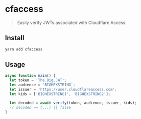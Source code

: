 # cfaccess

> Easily verify JWTs associated with Cloudflare Access

## Install

```sh
yarn add cfaccess
```

## Usage

```js
async function main() {
  let token = 'The.Big.JWT';
  let audience = 'BIGHEXSTRING';
  let issuer = 'https://user.cloudflareaccess.com';
  let kids = ['BIGHEXSTRING1', 'BIGHEXSTRING2'];

  let decoded = await verify(token, audience, issuer, kids);
  // decoded == {...} || false
}
```
